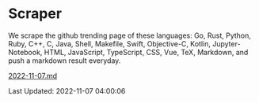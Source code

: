 # Scraper

We scrape the github trending page of these languages: Go, Rust, Python, Ruby, C++, C, Java, Shell, Makefile, Swift, Objective-C, Kotlin, Jupyter-Notebook, HTML, JavaScript, TypeScript, CSS, Vue, TeX, Markdown, and push a markdown result everyday.

[2022-11-07.md](https://github.com/yangwenmai/github-trending-backup/blob/master/2022-11-07.md)

Last Updated: 2022-11-07 04:00:06